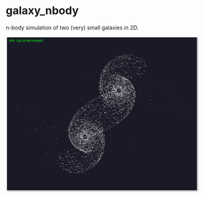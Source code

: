 # galaxy_nbody

n-body simulation of two (very) small galaxies in 2D.

<img src="https://github.com/eggmund/galaxy_nbody/blob/master/readme_images/start.png" width="508" height="408">
